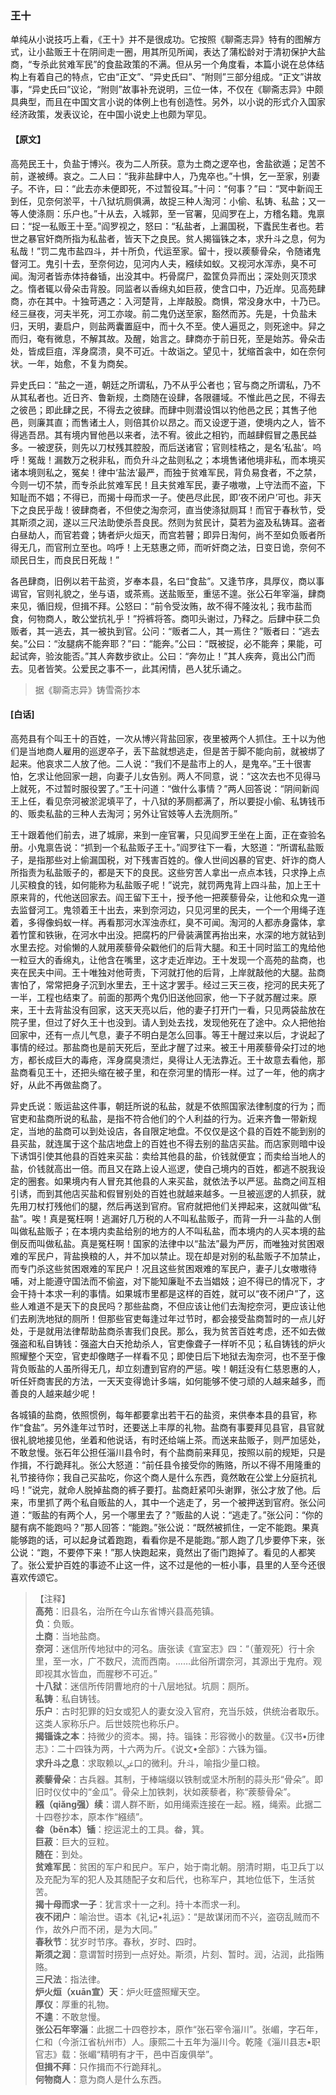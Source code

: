 <script type="text/javascript">
    var head = document.getElementsByTagName('head')[0];
    cssURL = '/public/liao.css';
    linkTag = document.createElement('link');
    linkTag.href = cssURL;
    linkTag.setAttribute('type','text/css');
    linkTag.setAttribute('rel','stylesheet');
    head.appendChild(linkTag);
</script>
### 王十

单纯从小说技巧上看，《王十》并不是很成功。它按照《聊斋志异》特有的图解方式，让小盐贩王十在阴间走一圈，用其所见所闻，表达了蒲松龄对于清初保护大盐商，“专杀此贫难军民”的食盐政策的不满。但从另一个角度看，本篇小说在总体结构上有着自己的特点，它由“正文”、“异史氏曰”、“附则”三部分组成。“正文”讲故事，“异史氏曰”议论，“附则”故事补充说明，三位一体，不仅在《聊斋志异》中颇具典型，而且在中国文言小说的体例上也有创造性。另外，以小说的形式介入国家经济政策，发表议论，在中国小说史上也颇为罕见。

#### 【原文】
<section>
高苑民王十，负盐于博兴。夜为二人所获。意为土商之逻卒也，舍盐欲遁；足苦不前，遂被缚。哀之。二人曰：“我非盐肆中人，乃鬼卒也。”十惧，乞一至家，别妻子。不许，曰：“此去亦未便即死，不过暂役耳。”十问：“何事？”曰：“冥中新阎王到任，见奈何淤平，十八狱坑厕俱满，故捉三种人淘河：小偷、私铸、私盐；又一等人使涤厕：乐户也。”十从去，入城郭，至一官署，见阎罗在上，方稽名籍。鬼禀曰：“捉一私贩王十至。”阎罗视之，怒曰：“私盐者，上漏国税，下蠹民生者也。若世之暴官奸商所指为私盐者，皆天下之良民。贫人揭锱铢之本，求升斗之息，何为私哉！”罚二鬼市盐四斗，并十所负，代运至家。留十，授以蒺藜骨朵，令随诸鬼督河工。鬼引十去，至奈何边，见河内人夫，繦续如蚁。又视河水浑赤，臭不可闻。淘河者皆赤体持畚锸，出没其中。朽骨腐尸，盈筐负异而出；深处则灭顶求之。惰者辄以骨朵击背股。同监者以香绵丸如巨菽，使含口中，乃近岸。见高苑肆商，亦在其中。十独苛遇之：入河楚背，上岸敲股。商惧，常没身水中，十乃已。经三昼夜，河夫半死，河工亦竣。前二鬼仍送至家，豁然而苏。先是，十负盐未归，天明，妻启户，则盐两囊置庭中，而十久不至。使人遍觅之，则死途中。舁之而归，奄有微息，不解其故。及醒，始言之。肆商亦于前日死，至是始苏。骨朵击处，皆成巨疽，浑身腐溃，臭不可近。十故诣之。望见十，犹缩首衾中，如在奈何状。一年，始愈，不复为商矣。

异史氏曰：“盐之一道，朝廷之所谓私，乃不从乎公者也；官与商之所谓私，乃不从其私者也。近日齐、鲁新规，土商随在设肆，各限疆域。不惟此邑之民，不得去之彼邑；即此肆之民，不得去之彼肆。而肆中则潜设饵以钓他邑之民；其售子他邑，则廉其直；而售诸土人，则倍其价以昂之。而又设逻于道，使境内之人，皆不得逃吾昂。其有境内冒他邑以来者，法不宥。彼此之相钓，而越肆假冒之愚民益多。一被逻获，则先以刀杖残其腔股，而后送诸官；官则桂梏之，是名‘私盐’。呜呼！冤哉！漏数万之税非私，而负升斗之盐则私之；本境售诸他境非私，而本境买诸本境则私之，冤矣！律中‘盐法’最严，而独于贫难军民，背负易食者，不之禁，今则一切不禁，而专杀此贫难军民！且夫贫难军民，妻子嗷嗷，上守法而不盗，下知耻而不娼；不得已，而揭十母而求一子。使邑尽此民，即‘夜不闭户’可也。非天下之良民乎哉！彼肆商者，不但使之淘奈河，直当使涤狱厕耳！而官于春秋节，受其斯须之润，遂以三尺法助使杀吾良民。然则为贫民计，莫若为盗及私铸耳。盗者白昼劫人，而官若聋；铸者炉火烜天，而宫若瞽；即异日淘何，尚不至如负贩者所得无几，而官刑立至也。呜呼！上无慈惠之师，而听奸商之法，日变日诡，奈何不顽民日生，而良民日死哉！”

各邑肆商，旧例以若干盐资，岁奉本县，名曰“食盐”。又逢节序，具厚仪，商以事谒官，官则礼貌之，坐与语，或茶焉。送盐贩至，重惩不遑。张公石年宰淄，肆商来见，循旧规，但揖不拜。公怒曰：“前令受汝贿，故不得不隆汝礼；我市盐而食，何物商人，敢公堂抗礼乎！”捋裤将答。商叩头谢过，乃释之。后肆中获二负贩者，其一逃去，其一被执到官。公问：“贩者二人，其一焉住？”贩者曰：“逃去矣。”公曰：“汝腿病不能奔耶？”曰：“能奔。”公曰：“既被捉，必不能奔；果能，可起试奔，验汝能否。”其人奔数步欲止。公曰：“奔勿止！”其人疾奔，竟出公门而去。见者皆笑。公爱民之事不一，此其闲情，邑人犹乐诵之。

</section>

> 据《聊斋志异》铸雪斋抄本

#### [白话]
<aside>

高苑县有个叫王十的百姓，一次从博兴背盐回家，夜里被两个人抓住。王十以为他们是当地商人雇用的巡逻卒子，丢下盐就想逃走，但是苦于脚不能向前，就被绑了起来。他哀求二人放了他。二人说：“我们不是盐市上的人，是鬼卒。”王十很害怕，乞求让他回家一趟，向妻子儿女告别。两人不同意，说：“这次去也不见得马上就死，不过暂时服役罢了。”王十问道：“做什么事情？”两人回答说：“阴间新阎王上任，看见奈河被淤泥填平了，十八狱的茅厕都满了，所以要捉小偷、私铸钱币的、贩卖私盐的三种人去淘河；另外让官妓等人去洗厕所。”

王十跟着他们前去，进了城廓，来到一座官署，只见阎罗王坐在上面，正在查验名册。小鬼禀告说：“抓到一个私盐贩子王十。”阎罗往下一看，大怒道：“所谓私盐贩子，是指那些对上偷漏国税，对下残害百姓的。像人世间凶暴的官吏、奸诈的商人所指责为私盐贩子的，都是天下的良民。这些穷苦人拿出一点点本钱，只求挣上点儿买粮食的钱，如何能称为私盐贩子呢！”说完，就罚两鬼背上四斗盐，加上王十原来背的，代他送回家去。阎王留下王十，授予他一把蒺藜骨朵，让他和众鬼一道去监督河工。鬼领着王十出去，来到奈河边，只见河里的民夫，一个一个用绳子连着，多得像蚂蚁一样。再看那河水浑浊赤红，臭不可闻。淘河的人都赤身露体，拿着竹筐和铁锹，在河水中出没。把腐朽的尸骨装满筐再抬出来，水深的地方就钻到水里去挖。对偷懒的人就用蒺藜骨朵戳他们的后背大腿。和王十同时监工的鬼给他一粒豆大的香绵丸，让他含在嘴里，这才走近岸边。王十发现一个高苑的盐商，也夹在民夫中间。王十唯独对他苛责，下河就打他的后背，上岸就敲他的大腿。盐商害怕了，常常把身子沉到水里去，王十这才罢手。经过三天三夜，挖河的民夫死了一半，工程也结束了。前面的那两个鬼仍旧送他回家，他一下子就苏醒过来。原来，王十去背盐没有回家，这天天亮以后，他的妻子打开门一看，只见两袋盐放在院子里，但过了好久王十也没到。请人到处去找，发现他死在了途中。众人把他抬回家中，还有一点儿气息，妻子不明白是怎么回事。等王十醒过来以后，才说起了事情的经过。那盐商也是前天死后，至此才醒了过来。被王十用蒺藜骨朵打过的地方，都长成巨大的毒疮，浑身腐臭溃烂，臭得让人无法靠近。王十故意去看他，那盐商看见王十，还把头缩在被子里，和在奈河里的情形一样。过了一年，他的病才好，从此不再做盐商了。

异史氏说：贩运盐这件事，朝廷所说的私盐，就是不依照国家法律制度的行为；而官吏和盐商所说的私盐，是指不符合他们的个人利益的行为。近来齐鲁一带新规定，当地的盐商可以到处设店，各自限定地盘。不仅仅是这个县的百姓不能到别的县买盐，就连属于这个盐店地盘上的百姓也不得去别的盐店买盐。而店家则暗中设下诱饵引使其他县的百姓来买盐：卖给其他县的盐，价钱就便宜；而卖给当地人的盐，价钱就高出一倍。而且又在路上设人巡逻，使自己境内的百姓，都逃不脱我设定的圈套。如果境内有人冒充其他县的人来买盐，就依法予以严惩。盐商之间互相引诱，而到其他店买盐和假冒别处的百姓也就越来越多。一旦被巡逻的人抓获，就先用刀杖打残他们的腿，然后再送到官府。官府就把他们关押起来，这就叫做“私盐”。唉！真是冤枉啊！逃漏好几万税的人不叫私盐贩子，而背一升一斗盐的人倒叫做私盐贩子；在本境内卖盐给别的地方的人不叫私盐，而本境内的人买本境的盐倒反而叫做私盐。真是冤枉啊！国家的法律中以“盐法”最为严厉，而唯独对贫困艰难的军民户，背盐换粮的人，并不加以禁止。现在却是对别的私盐贩子不加禁止，而专门杀这些贫困艰难的军民户！况且这些贫困艰难的军民户，妻子儿女嗷嗷待哺，对上能遵守国法而不偷盗，对下能知廉耻不去当娼妓；迫不得已的情况下，才会干持十本求一利的事情。如果城市里都是这样的百姓，就可以“夜不闭户”了，这些人难道不是天下的良民吗？那些盐商，不但应该让他们去淘挖奈河，更应该让他们去刷洗地狱的厕所！但那些官吏每逢过年过节时，都会接受盐商暂时的一点儿好处，于是就用法律帮助盐商杀害我们良民。那么，我为贫苦百姓考虑，还不如去做强盗和私自铸钱：强盗大白天抢劫杀人，官吏像聋子一样听不见；私自铸钱的炉火照耀整个天空，官吏却像瞎子一样看不见；即使日后下地狱去淘奈河，也不至于像背负贩盐的人虽所得无几，却立刻遭到官府的严惩。唉！朝廷没有仁慈恩惠的人，听任奸商害民的方法，一天天变得诡计多端，如何能够不使刁顽的人越来越多，而善良的人越来越少呢！

各城镇的盐商，依照惯例，每年都要拿出若干石的盐资，来供奉本县的县官，称作“食盐”。另外逢年过节时，还要送上丰厚的礼物。盐商有事要拜见县官，县官就很礼貌地接见他，坐着和他说话，有时还给端上茶。而送来盐贩子，则严加惩处，不敢怠慢。张石年公担任淄川县令时，有个盐商前来拜见，按照以前的规矩，只是作揖，不行跪拜礼。张公大怒道：“前任县令接受你的贿赂，所以不得不用隆重的礼节接待你；我自己买盐吃，你这个商人是什么东西，竟然敢在公堂上分庭抗礼吗！”说完，就命人脱掉盐商的裤子要打。盐商赶紧叩头谢罪，张公才放了他。后来，市里抓了两个私自贩盐的人，其中一个逃走了，另一个被押送到官府。张公问道：“贩盐的有两个人，另一个哪里去了？”贩盐的人说：“逃走了。”张公问：“你的腿有病不能跑吗？”那人回答：“能跑。”张公说：“既然被抓住，一定不能跑。果真能够跑的话，可以起身试着跑跑，看看你是不是能跑。”那人跑了几步要停下来，张公说：“跑，不要停下来！”那人快跑起来，竟然出了衙门跑掉了。看见的人都笑了。张公爱护百姓的事迹不止这一件，这不过是他的一桩小事，县里的人至今还很喜欢传颂它。

</aside>

> 【注释】  
<b>高苑</b>：旧县名，治所在今山东省博兴县高苑镇。  
<b>负</b>：负贩。  
<b>土商</b>：当地盐商。  
<b>奈河</b>：迷信所传地狱中的河名。唐张读《宣室志》四：“（董观死）行十余里，至一水，广不数尺，流而西南。……此俗所谓奈河，其源出于鬼府。观即视其水皆血，而腥秽不可近。”  
<b>十八狱</b>：迷信所传阴曹地府的十八层地狱。坑厕：厕所。  
<b>私铸</b>：私自铸钱。  
<b>乐户</b>：古时犯罪的妇女或犯人的妻女没入官府，充当乐妓，供统治者取乐。这类人家称乐户。后世妓院也称乐户。  
<b>揭锱诛之本</b>：持微少的资本。揭，持。锱铢：形容微小的数量。《汉书•历律志》：二十四铢为两，十六两为斤。《说文•全部》：六铢为锱。  
<b>求升斗之息</b>：求取赖以ﳺ口的微利。升斗，喻指少量口粮。  
<b>蒺藜骨朵</b>：古兵器。其制，于棒端缀以铁制或坚木所制的蒜头形“骨朵”。即旧时仪仗中的“金瓜”。骨朵上加铁刺，状如蒺藜者，称“蒺藜骨朵”。  
<b>繦（qiǎng强）续</b>：谓人群不断，如用绳索连接在一起。繦，绳索。此据二十四卷抄本，原本作“繦绩”。  
<b>畚（běn本）锸</b>：挖运泥土的工具。畚，箕。  
<b>巨菽</b>：巨大的豆粒。  
<b>随在</b>：到处。  
<b>贫难军民</b>：贫困的军户和民户。军户，始于南北朝。朋清时期，屯卫兵丁以及充配为军的犯人及其随配子女和后代，也称军户，其地位低下，生活贫苦。  
<b>揭十母而求一子</b>：犹言求十一之利。持十本而求一利。  
<b>夜不闭户</b>：喻治世。语本《礼记•礼运》：“是故谋闭而不兴，盗窃乱贼而不作，故外户而不闭，是为大同。”  
<b>春秋节</b>：犹岁时节序。春秋，岁时、四时。  
<b>斯须之润</b>：意谓暂时捞到一点好处。斯须，片刻、暂时。润，沾润，此指贿赂。  
<b>三尺法</b>：指法律。  
<b>炉火烜（xuān宣）天</b>：炉火旺盛照耀天空。  
<b>厚仪</b>：厚重的礼物。  
<b>不遑</b>：不敢怠慢。  
<b>张公石年宰淄</b>：此据二十四卷抄本，原作“张石宰令淄川”。张嵋，字石年，仁和（今浙江省杭州市）人。康熙二十五年为淄川今。乾隆《淄川县志•职官志》载：张嵋“精明有才干，邑中百废俱举”。  
<b>但揖不拜</b>：只作揖而不行跪拜礼。  
<b>何物商人</b>：意为商人是什么东西。  
